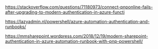 https://stackoverflow.com/questions/71180973/connect-pnponline-fails-after-upgrading-to-modern-authentication-in-azure-functi


https://lazyadmin.nl/powershell/azure-automation-authentication-and-runbooks/


https://mmsharepoint.wordpress.com/2018/12/19/modern-sharepoint-authentication-in-azure-automation-runbook-with-pnp-powershell/